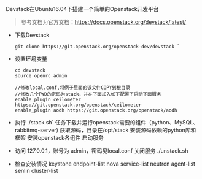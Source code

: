 Devstack在Ubuntu16.04下搭建一个简单的Openstack开发平台
> 参考文档为官方文档：https://docs.openstack.org/devstack/latest/

- 下载Devstack

      git clone https://git.openstack.org/openstack-dev/devstack `

- 设置环境变量

      cd devstack
      source openrc admin

      //修改local.conf,将例子里面的该文件COPY到根目录
      //修改几个PWD的密码为stack，并在下面加入如下配置下启动下面服务
      enable_plugin ceilometer https://git.openstack.org/openstack/ceilometer
      enable_plugin aodh https://git.openstack.org/openstack/aodh


- 执行
    ./stack.sh`
    任务下载并运行openstack需要的组件（python、MySQL、rabbitmq-server)
    获取源码，目录在/opt/stack
    安装源码依赖的python库和框架
    安装openstack各组件
    启动服务

- 访问
    127.0.0.1，账号为 admin，密码见local.conf
    关闭服务 ./unstack.sh

- 检查安装情况
    keystone endpoint-list
    nova service-list
    neutron agent-list
    senlin cluster-list
